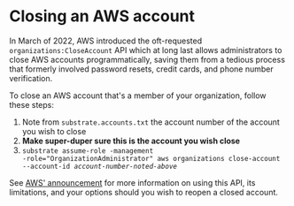 # Closing an AWS account

In March of 2022, AWS introduced the oft-requested `organizations:CloseAccount` API which at long last allows administrators to close AWS accounts programmatically, saving them from a tedious process that formerly involved password resets, credit cards, and phone number verification.

To close an AWS account that's a member of your organization, follow these steps:

1. Note from `substrate.accounts.txt` the account number of the account you wish to close
2. **Make super-duper sure this is the account you wish close**
3. <code>substrate assume-role -management -role="OrganizationAdministrator" aws organizations close-account --account-id <em>account-number-noted-above</em></code>

See [AWS' announcement](https://aws.amazon.com/blogs/mt/aws-organizations-now-provides-a-simple-scalable-and-more-secure-way-to-close-your-member-accounts/) for more information on using this API, its limitations, and your options should you wish to reopen a closed account.
